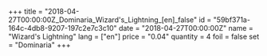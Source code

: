 +++
title = "2018-04-27T00:00:00Z_Dominaria_Wizard's_Lightning_[en]_false"
id = "59bf371a-164c-4db8-9207-197c2e7c3c10"
date = "2018-04-27T00:00:00Z"
name = "Wizard's Lightning"
lang = ["en"]
price = "0.04"
quantity = 4
foil = false
set = "Dominaria"
+++
